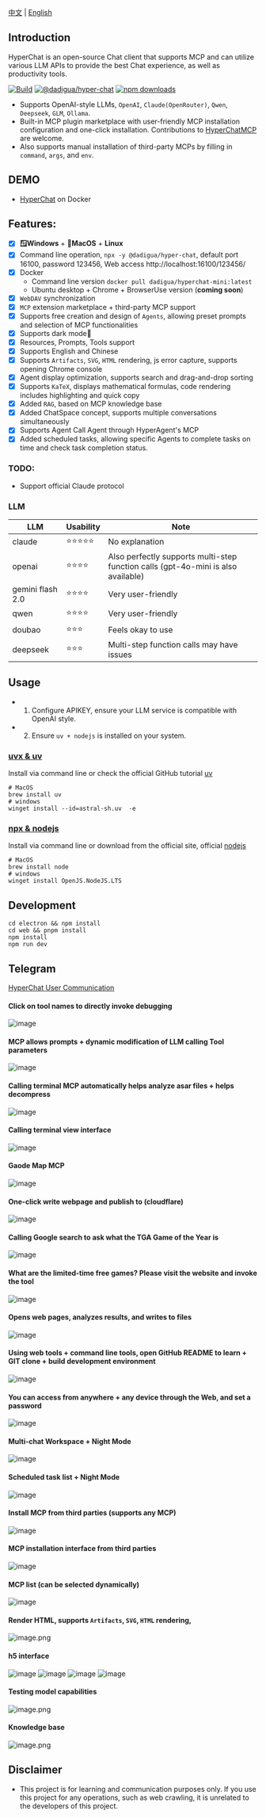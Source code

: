 [中文](README.zh.md) | [English](README.md)


## Introduction

HyperChat is an open-source Chat client that supports MCP and can utilize various LLM APIs to provide the best Chat experience, as well as productivity tools.

[![Build](https://github.com/BigSweetPotatoStudio/HyperChat/actions/workflows/build.yml/badge.svg)](https://github.com/BigSweetPotatoStudio/HyperChat/actions/workflows/build.yml)
[![@dadigua/hyper-chat](https://img.shields.io/npm/v/%40dadigua%2Fhyper-chat)](https://www.npmjs.com/package/@dadigua/hyper-chat)
[![npm downloads](https://img.shields.io/npm/dm/@dadigua/hyper-chat)](https://npm-stat.com/charts.html?package=@dadigua/hyper-chat)


* Supports OpenAI-style LLMs, `OpenAI`, `Claude(OpenRouter)`, `Qwen`, `Deepseek`, `GLM`, `Ollama`.
* Built-in MCP plugin marketplace with user-friendly MCP installation configuration and one-click installation. Contributions to [HyperChatMCP](https://github.com/BigSweetPotatoStudio/HyperChatMCP) are welcome.
* Also supports manual installation of third-party MCPs by filling in `command`, `args`, and `env`.

## DEMO

* [HyperChat](https://hyperchat.dadigua.men/123456/) on Docker

## Features: 

- [x] **🪟Windows** + **🍏MacOS** + **Linux**
- [x] Command line operation, `npx -y @dadigua/hyper-chat`, default port 16100, password 123456, Web access http://localhost:16100/123456/
- [x] Docker 
    * Command line version `docker pull dadigua/hyperchat-mini:latest`
    * Ubuntu desktop + Chrome + BrowserUse version (**coming soon**)
- [x] `WebDAV` synchronization
- [x] `MCP` extension marketplace + third-party MCP support
- [x] Supports free creation and design of `Agents`, allowing preset prompts and selection of MCP functionalities
- [x] Supports dark mode🌙
- [x] Resources, Prompts, Tools support
- [x] Supports English and Chinese
- [x] Supports `Artifacts`, `SVG`, `HTML` rendering, js error capture, supports opening Chrome console
- [x] Agent display optimization, supports search and drag-and-drop sorting
- [x] Supports `KaTeX`, displays mathematical formulas, code rendering includes highlighting and quick copy
- [x] Added `RAG`, based on MCP knowledge base
- [x] Added ChatSpace concept, supports multiple conversations simultaneously
- [x] Supports Agent Call Agent through HyperAgent's MCP
- [x] Added scheduled tasks, allowing specific Agents to complete tasks on time and check task completion status.

### TODO:

- Support official Claude protocol

### LLM

| LLM      | Usability    | Note                         |
| -------- | ------ | ---------------------------- |
| claude   | ⭐⭐⭐⭐⭐  | No explanation               |
| openai   | ⭐⭐⭐⭐ | Also perfectly supports multi-step function calls (gpt-4o-mini is also available) |
| gemini flash 2.0   | ⭐⭐⭐⭐ | Very user-friendly          |
| qwen       | ⭐⭐⭐⭐    | Very user-friendly          |
| doubao       | ⭐⭐⭐    | Feels okay to use           |
| deepseek | ⭐⭐⭐      | Multi-step function calls may have issues |

## Usage

* 1. Configure APIKEY, ensure your LLM service is compatible with OpenAI style.
* 2. Ensure `uv + nodejs` is installed on your system.

### [uvx & uv](https://github.com/astral-sh/uv)

Install via command line or check the official GitHub tutorial [uv](https://github.com/astral-sh/uv)

```
# MacOS
brew install uv
# windows
winget install --id=astral-sh.uv  -e
```
### [npx & nodejs](https://nodejs.org/en)

Install via command line or download from the official site, official [nodejs](https://nodejs.org/en)
```
# MacOS
brew install node
# windows
winget install OpenJS.NodeJS.LTS
```

## Development

```
cd electron && npm install
cd web && pnpm install
npm install
npm run dev
```

## Telegram

[HyperChat User Communication](https://t.me/dadigua001)

#### Click on tool names to directly invoke debugging
![image](https://github.com/user-attachments/assets/4af1b769-de19-4cab-8a90-7f701b9a8d70)


#### MCP allows prompts + dynamic modification of LLM calling Tool parameters
![image](https://github.com/user-attachments/assets/080320e3-37d2-4f5a-ae3d-3517b3d692ad)

#### Calling terminal MCP automatically helps analyze asar files + helps decompress
![image](https://github.com/user-attachments/assets/16c0dba7-ae62-4261-a068-1217b5e9bd3c)

#### Calling terminal view interface
![image](https://github.com/user-attachments/assets/009317f2-d49b-432a-bb46-a15133d12f9f)

#### Gaode Map MCP
![image](https://github.com/user-attachments/assets/549e8fee-085d-4e8a-86a8-184ebe1053e6)

#### One-click write webpage and publish to (cloudflare)
![image](https://github.com/user-attachments/assets/e869b8ab-a430-4f22-a2db-d4ef8e6f36a4)

#### Calling Google search to ask what the TGA Game of the Year is
![image](https://github.com/user-attachments/assets/f8f36547-dfcb-423a-8d83-f53234b0d94a)

#### What are the limited-time free games? Please visit the website and invoke the tool
![image](https://github.com/user-attachments/assets/6d4c4144-2749-4d03-9824-9ead5c37bc51)

#### Opens web pages, analyzes results, and writes to files
![image](https://github.com/user-attachments/assets/302bda76-dcbf-4a4d-bfb4-39f3a911434b)

#### Using web tools + command line tools, open GitHub README to learn + GIT clone + build development environment
![image](https://github.com/user-attachments/assets/6affd3dd-aa8e-4429-9c70-d456e5376786)

#### You can access from anywhere + any device through the Web, and set a password
![image](https://github.com/user-attachments/assets/a9825e5b-da6d-4e0a-852f-177a3f6df992)


#### Multi-chat Workspace + Night Mode
![image](https://github.com/user-attachments/assets/ca9d77d7-d023-431f-8359-6023ab3e338a)

#### Scheduled task list + Night Mode
![image](https://github.com/user-attachments/assets/302a767c-bd00-48e4-ac41-5443d98a4708)

#### Install MCP from third parties (supports any MCP)
![image](https://github.com/user-attachments/assets/173484f1-58b3-4e55-821c-ec6ef6cd0572)


#### MCP installation interface from third parties
![image](https://github.com/user-attachments/assets/06b1b2d4-e368-45f2-ac81-b9080838f9f5)


#### MCP list (can be selected dynamically)
![image](https://github.com/user-attachments/assets/ce98f964-dfd4-4c48-bfab-286db035ca23)


#### Render HTML, supports `Artifacts`, `SVG`, `HTML` rendering,
![image.png](./images/image33.png)

#### h5 interface
![image](https://github.com/user-attachments/assets/e8349fb5-c98e-4fef-a93d-778079a27237)
![image](https://github.com/user-attachments/assets/8a381114-6b26-4af2-90f2-270c0e85e819)
![image](https://github.com/user-attachments/assets/b1487b6b-2cbc-46d8-ab1e-a335417c23ce)
![image](https://github.com/user-attachments/assets/3a51dab9-375b-479b-8c6b-74a1be0dd037)


#### Testing model capabilities
![image.png](./images/image48.png)

#### Knowledge base
![image.png](./images/image50.png)

## Disclaimer

* This project is for learning and communication purposes only. If you use this project for any operations, such as web crawling, it is unrelated to the developers of this project.
